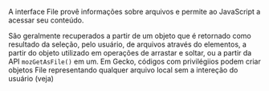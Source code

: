A interface File provê informações sobre arquivos e permite ao JavaScript a acessar seu conteúdo.

São geralmente recuperados a partir de um objeto que é retornado como resultado da seleção, pelo usuário, de arquivos através do elementos, a partir do objeto utilizado em operações de arrastar e soltar, ou a partir da API `mozGetAsFile()` em um. Em Gecko, códigos com privilégiios podem criar objetos File representando qualquer arquivo local sem a intereção do usuário (veja)
